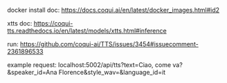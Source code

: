 docker install doc:
https://docs.coqui.ai/en/latest/docker_images.html#id2

xtts doc:
https://coqui-tts.readthedocs.io/en/latest/models/xtts.html#inference

run:
https://github.com/coqui-ai/TTS/issues/3454#issuecomment-2361896533

example request:
localhost:5002/api/tts?text=Ciao, come va?&speaker_id=Ana Florence&style_wav=&language_id=it